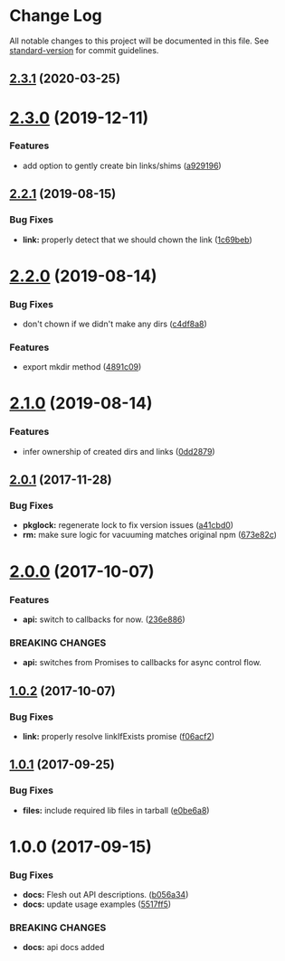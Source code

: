 # Change Log

All notable changes to this project will be documented in this file.
See [standard-version](https://github.com/conventional-changelog/standard-version) for commit guidelines.

<a name="2.3.1"></a>

## [2.3.1](https://github.com/npm/gentle-fs/compare/v2.3.0...v2.3.1) (2020-03-25)

<a name="2.3.0"></a>

# [2.3.0](https://github.com/npm/gentle-fs/compare/v2.2.1...v2.3.0) (2019-12-11)

### Features

* add option to gently create bin links/shims ([a929196](https://github.com/npm/gentle-fs/commit/a929196))

<a name="2.2.1"></a>

## [2.2.1](https://github.com/npm/gentle-fs/compare/v2.2.0...v2.2.1) (2019-08-15)

### Bug Fixes

* **link:** properly detect that we should chown the link ([1c69beb](https://github.com/npm/gentle-fs/commit/1c69beb))

<a name="2.2.0"></a>

# [2.2.0](https://github.com/npm/gentle-fs/compare/v2.1.0...v2.2.0) (2019-08-14)

### Bug Fixes

* don't chown if we didn't make any dirs ([c4df8a8](https://github.com/npm/gentle-fs/commit/c4df8a8))

### Features

* export mkdir method ([4891c09](https://github.com/npm/gentle-fs/commit/4891c09))

<a name="2.1.0"></a>

# [2.1.0](https://github.com/npm/gentle-fs/compare/v2.0.1...v2.1.0) (2019-08-14)

### Features

* infer ownership of created dirs and links ([0dd2879](https://github.com/npm/gentle-fs/commit/0dd2879))

<a name="2.0.1"></a>

## [2.0.1](https://github.com/npm/gentle-fs/compare/v2.0.0...v2.0.1) (2017-11-28)

### Bug Fixes

* **pkglock:** regenerate lock to fix version issues ([a41cbd0](https://github.com/npm/gentle-fs/commit/a41cbd0))
* **rm:** make sure logic for vacuuming matches original
  npm ([673e82c](https://github.com/npm/gentle-fs/commit/673e82c))

<a name="2.0.0"></a>

# [2.0.0](https://github.com/npm/gentle-fs/compare/v1.0.2...v2.0.0) (2017-10-07)

### Features

* **api:** switch to callbacks for now. ([236e886](https://github.com/npm/gentle-fs/commit/236e886))

### BREAKING CHANGES

* **api:** switches from Promises to callbacks for async control flow.

<a name="1.0.2"></a>

## [1.0.2](https://github.com/npm/gentle-fs/compare/v1.0.1...v1.0.2) (2017-10-07)

### Bug Fixes

* **link:** properly resolve linkIfExists promise ([f06acf2](https://github.com/npm/gentle-fs/commit/f06acf2))

<a name="1.0.1"></a>

## [1.0.1](https://github.com/npm/gentle-fs/compare/v1.0.0...v1.0.1) (2017-09-25)

### Bug Fixes

* **files:** include required lib files in tarball ([e0be6a8](https://github.com/npm/gentle-fs/commit/e0be6a8))

<a name="1.0.0"></a>

# 1.0.0 (2017-09-15)

### Bug Fixes

* **docs:** Flesh out API descriptions. ([b056a34](https://github.com/npm/gentle-fs/commit/b056a34))
* **docs:** update usage examples ([5517ff5](https://github.com/npm/gentle-fs/commit/5517ff5))

### BREAKING CHANGES

* **docs:** api docs added
